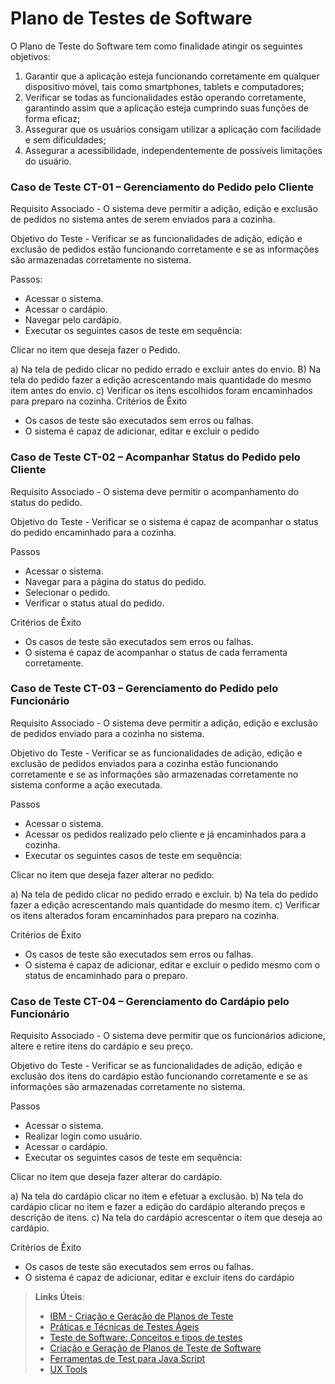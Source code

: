 # Plano de Testes de Software


O Plano de Teste do Software tem como finalidade atingir os seguintes objetivos:

1.	Garantir que a aplicação esteja funcionando corretamente em qualquer dispositivo móvel, tais como smartphones, tablets e computadores;
2.	Verificar se todas as funcionalidades estão operando corretamente, garantindo assim que a aplicação esteja cumprindo suas funções de forma eficaz;
3.	Assegurar que os usuários consigam utilizar a aplicação com facilidade e sem dificuldades;
4.	Assegurar a acessibilidade, independentemente de possíveis limitações do usuário.

### Caso de Teste	CT-01 – Gerenciamento do Pedido pelo Cliente

Requisito Associado	- O sistema deve permitir a adição, edição e exclusão de pedidos no sistema antes de serem enviados para a cozinha.

Objetivo do Teste	- Verificar se as funcionalidades de adição, edição e exclusão de pedidos estão funcionando corretamente e se as informações são armazenadas corretamente no sistema.

Passos:
- Acessar o sistema.
- Acessar o cardápio.
- Navegar pelo cardápio.
- Executar os seguintes casos de teste em sequência:
  
 Clicar no item que deseja fazer o Pedido.
 
a) Na tela de pedido clicar no pedido errado e excluir antes do envio.
B) Na tela do pedido fazer a edição acrescentando mais quantidade do mesmo item antes do envio.
c) Verificar os itens escolhidos foram encaminhados para preparo na cozinha.
Critérios de Êxito
- Os casos de teste são executados sem erros ou falhas.
- O sistema é capaz de adicionar, editar e excluir o pedido

### Caso de Teste	CT-02 – Acompanhar Status do Pedido pelo Cliente

Requisito Associado	- O sistema deve permitir o acompanhamento do status do pedido.

Objetivo do Teste	- Verificar se o sistema é capaz de acompanhar o status do pedido encaminhado para a cozinha.

Passos	
- Acessar o sistema.
- Navegar para a página do status do pedido.
- Selecionar o pedido.
- Verificar o status atual do pedido.
  
Critérios de Êxito
- Os casos de teste são executados sem erros ou falhas.
- O sistema é capaz de acompanhar o status de cada ferramenta corretamente.

### Caso de Teste	CT-03 – Gerenciamento do Pedido pelo Funcionário

Requisito Associado	- O sistema deve permitir a adição, edição e exclusão de pedidos enviado para a cozinha no sistema.

Objetivo do Teste	- Verificar se as funcionalidades de adição, edição e exclusão de pedidos enviados para a cozinha estão funcionando corretamente e se as informações são armazenadas corretamente no sistema conforme a ação executada.

Passos	
- Acessar o sistema.
- Acessar os pedidos realizado pelo cliente e já encaminhados para a cozinha.
- Executar os seguintes casos de teste em sequência:
  
 Clicar no item que deseja fazer alterar no pedido:
 
a) Na tela de pedido clicar no pedido errado e excluir.
b) Na tela do pedido fazer a edição acrescentando mais quantidade do mesmo item.
c) Verificar os itens alterados foram encaminhados para preparo na cozinha.

Critérios de Êxito	
- Os casos de teste são executados sem erros ou falhas.
- O sistema é capaz de adicionar, editar e excluir o pedido mesmo com o status de encaminhado para o preparo.

### Caso de Teste	CT-04 – Gerenciamento do Cardápio pelo Funcionário

Requisito Associado	- O sistema deve permitir que os funcionários adicione, altere e retire itens do cardápio e seu preço.

Objetivo do Teste	- Verificar se as funcionalidades de adição, edição e exclusão dos itens do cardápio estão funcionando corretamente e se as informações são armazenadas corretamente no sistema.

Passos	
- Acessar o sistema.
- Realizar login como usuário.
- Acessar o cardápio.
- Executar os seguintes casos de teste em sequência:
  
 Clicar no item que deseja fazer alterar do cardápio.

a) Na tela do cardápio clicar no item e efetuar a exclusão.
b) Na tela do cardápio clicar no item e fazer a edição do cardápio alterando preços e descrição de itens.
c) Na tela do cardápio acrescentar o item que deseja ao cardápio.

Critérios de Êxito	
- Os casos de teste são executados sem erros ou falhas.
- O sistema é capaz de adicionar, editar e excluir itens do cardápio




 
> **Links Úteis**:
> - [IBM - Criação e Geração de Planos de Teste](https://www.ibm.com/developerworks/br/local/rational/criacao_geracao_planos_testes_software/index.html)
> - [Práticas e Técnicas de Testes Ágeis](http://assiste.serpro.gov.br/serproagil/Apresenta/slides.pdf)
> -  [Teste de Software: Conceitos e tipos de testes](https://blog.onedaytesting.com.br/teste-de-software/)
> - [Criação e Geração de Planos de Teste de Software](https://www.ibm.com/developerworks/br/local/rational/criacao_geracao_planos_testes_software/index.html)
> - [Ferramentas de Test para Java Script](https://geekflare.com/javascript-unit-testing/)
> - [UX Tools](https://uxdesign.cc/ux-user-research-and-user-testing-tools-2d339d379dc7)
